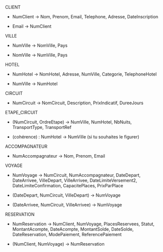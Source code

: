 CLIENT

- NumClient → Nom, Prenom, Email, Telephone, Adresse, DateInscription

- Email → NumClient

VILLE

- NumVille → NomVille, Pays

- NomVille → NumVille, Pays

HOTEL

- NumHotel → NomHotel, Adresse, NumVille, Categorie, TelephoneHotel

- NumVille → NumHotel

CIRCUIT

- NumCircuit → NomCircuit, Description, PrixIndicatif, DureeJours

ETAPE_CIRCUIT

- (NumCircuit, OrdreEtape) → NumVille, NumHotel, NbNuits, TransportType, TransportRef

- (cohérence) : NumHotel → NumVille (si tu souhaites le figurer)

ACCOMPAGNATEUR

- NumAccompagnateur → Nom, Prenom, Email

VOYAGE

- NumVoyage → NumCircuit, NumAccompagnateur, DateDepart, DateArrivee, VilleDepart, VilleArrivee, DateLimiteVersement2, DateLimiteConfirmation, CapacitePlaces, PrixParPlace

- (DateDepart, NumCircuit, VilleDepart) → NumVoyage

- (DateArrivee, NumCircuit, VilleArrivee) → NumVoyage

RESERVATION

- NumReservation → NumClient, NumVoyage, PlacesReservees, Statut, MontantAcompte, DateAcompte, MontantSolde, DateSolde, DateReservation, ModePaiement, ReferencePaiement

- (NumClient, NumVoyage) → NumReservation
